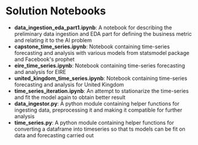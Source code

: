# Solution Notebooks

* **data_ingestion_eda_part1.ipynb**: A notebook for describing the preliminary data ingestion and EDA part for defining the business metric and relating it to the AI problem
* **capstone_time_series.ipynb**: Notebook containing time-series forecasting and analysis with various models from statsmodel package and Facebook's prophet
* **eire_time_series.ipynb**: Notebook containing time-series forecasting and analysis for EIRE  
* **united_kingdom_time_series.ipynb**: Notebook containing time-series forecasting and analysis for United Kingdom
* **time_series_iteration.ipynb**: An attempt to stationarize the time-series and fit the model again to obtain better result
* **data_ingestor.py**: A python module containing helper functions for ingesting data, preprocessing it and making it compatible for further analysis
* **time_series.py**: A python module containing helper functions for converting a dataframe into timeseries so that ts models can be fit on data and forecasting carried out

  

